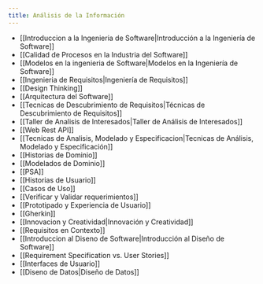 ```yaml
---
title: Análisis de la Información
---
```

- [[Introduccion a la Ingenieria de Software|Introducción a la Ingeniería de Software]]
- [[Calidad de Procesos en la Industria del Software]]
- [[Modelos en la ingenieria de Software|Modelos en la Ingeniería de Software]]
- [[Ingenieria de Requisitos|Ingeniería de Requisitos]]
- [[Design Thinking]]
- [[Arquitectura del Software]]
- [[Tecnicas de Descubrimiento de Requisitos|Técnicas de Descubrimiento de Requisitos]]
- [[Taller de Analisis de Interesados|Taller de Análisis de Interesados]]
- [[Web Rest API]]
- [[Tecnicas de Analisis, Modelado y Especificacion|Tecnicas de Análisis, Modelado y Especificación]]
- [[Historias de Dominio]]
- [[Modelados de Dominio]]
- [[PSA]]
- [[Historias de Usuario]]
- [[Casos de Uso]]
- [[Verificar y Validar requerimientos]]
- [[Prototipado y Experiencia de Usuario]]
- [[Gherkin]]
- [[Innovacion y Creatividad|Innovación y Creatividad]]
- [[Requisitos en Contexto]]
- [[Introduccion al Diseno de Software|Introducción al Diseño de Software]]
- [[Requirement Specification vs. User Stories]]
- [[Interfaces de Usuario]]
- [[Diseno de Datos|Diseño de Datos]]
